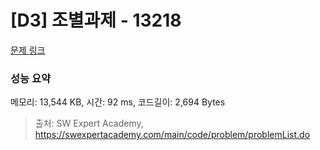 # [D3] 조별과제 - 13218 

[문제 링크](https://swexpertacademy.com/main/code/problem/problemDetail.do?contestProbId=AXzjvCCq-PwDFASs) 

### 성능 요약

메모리: 13,544 KB, 시간: 92 ms, 코드길이: 2,694 Bytes



> 출처: SW Expert Academy, https://swexpertacademy.com/main/code/problem/problemList.do